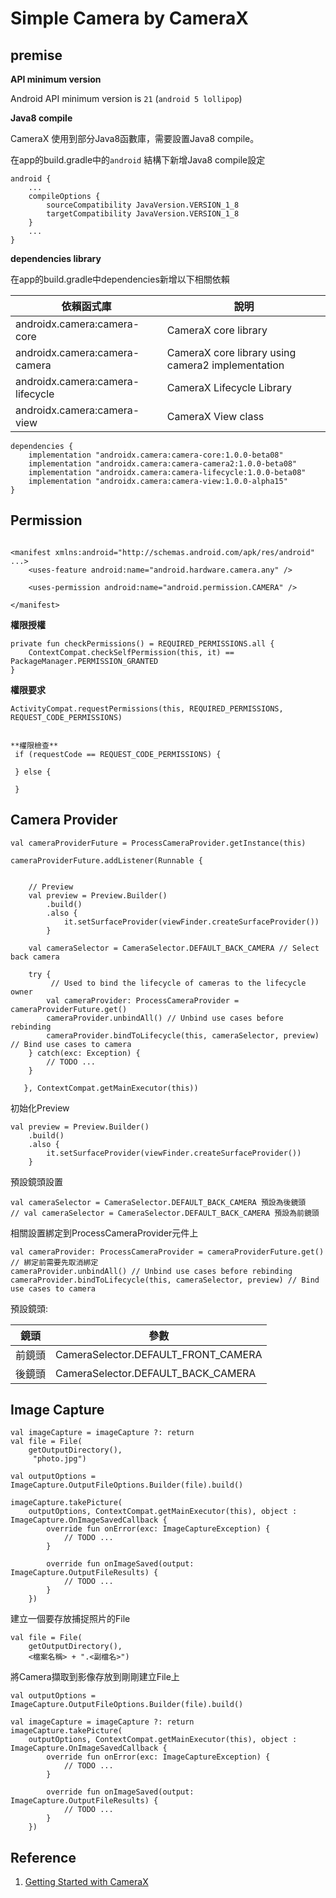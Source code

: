 # Simple Camera by CameraX

## premise

**API minimum version**

Android API minimum version is `21` (`android 5 lollipop`)

**Java8 compile**

CameraX 使用到部分Java8函數庫，需要設置Java8 compile。

在app的build.gradle中的`android` 結構下新增Java8 compile設定

```
android {
    ...
    compileOptions {
        sourceCompatibility JavaVersion.VERSION_1_8
        targetCompatibility JavaVersion.VERSION_1_8
    }
    ...
}
```

**dependencies library**

在app的build.gradle中dependencies新增以下相關依賴

| 依賴函式庫                         | 說明|
| -------------------------------- | ------------------------------------------------- |
| androidx.camera:camera-core      | CameraX core library                              |
| androidx.camera:camera-camera    | CameraX core library using camera2 implementation |
| androidx.camera:camera-lifecycle | CameraX Lifecycle Library                         |
| androidx.camera:camera-view      | CameraX View class                                |

```
dependencies {
    implementation "androidx.camera:camera-core:1.0.0-beta08"
    implementation "androidx.camera:camera-camera2:1.0.0-beta08"
    implementation "androidx.camera:camera-lifecycle:1.0.0-beta08"
    implementation "androidx.camera:camera-view:1.0.0-alpha15"
}
```

## Permission

```

<manifest xmlns:android="http://schemas.android.com/apk/res/android" ...>
    <uses-feature android:name="android.hardware.camera.any" />

    <uses-permission android:name="android.permission.CAMERA" />

</manifest>
```

**權限授權**

```
private fun checkPermissions() = REQUIRED_PERMISSIONS.all {
    ContextCompat.checkSelfPermission(this, it) == PackageManager.PERMISSION_GRANTED
}

```

**權限要求**

```
ActivityCompat.requestPermissions(this, REQUIRED_PERMISSIONS, REQUEST_CODE_PERMISSIONS)
```

```

**權限檢查**
 if (requestCode == REQUEST_CODE_PERMISSIONS) {

 } else {

 }
 ```

## Camera Provider

```
val cameraProviderFuture = ProcessCameraProvider.getInstance(this)

cameraProviderFuture.addListener(Runnable {
    

    // Preview
    val preview = Preview.Builder()
        .build()
        .also {
            it.setSurfaceProvider(viewFinder.createSurfaceProvider())
        }

    val cameraSelector = CameraSelector.DEFAULT_BACK_CAMERA // Select back camera

    try {
         // Used to bind the lifecycle of cameras to the lifecycle owner
        val cameraProvider: ProcessCameraProvider = cameraProviderFuture.get()
        cameraProvider.unbindAll() // Unbind use cases before rebinding
        cameraProvider.bindToLifecycle(this, cameraSelector, preview) // Bind use cases to camera
    } catch(exc: Exception) {
        // TODO ...
    }

   }, ContextCompat.getMainExecutor(this))
```

初始化Preview

```
val preview = Preview.Builder()
    .build()
    .also {
        it.setSurfaceProvider(viewFinder.createSurfaceProvider())
    }
```

預設鏡頭設置
```
val cameraSelector = CameraSelector.DEFAULT_BACK_CAMERA 預設為後鏡頭
// val cameraSelector = CameraSelector.DEFAULT_BACK_CAMERA 預設為前鏡頭
```

相關設置綁定到ProcessCameraProvider元件上

```
val cameraProvider: ProcessCameraProvider = cameraProviderFuture.get()
// 綁定前需要先取消綁定
cameraProvider.unbindAll() // Unbind use cases before rebinding
cameraProvider.bindToLifecycle(this, cameraSelector, preview) // Bind use cases to camera
```

預設鏡頭:

| 鏡頭   | 參數                                |
| ----- | ----------------------------------- |
| 前鏡頭 | CameraSelector.DEFAULT_FRONT_CAMERA |
| 後鏡頭 | CameraSelector.DEFAULT_BACK_CAMERA  |

## Image Capture

```
val imageCapture = imageCapture ?: return
val file = File(
    getOutputDirectory(),
     "photo.jpg")

val outputOptions = ImageCapture.OutputFileOptions.Builder(file).build()

imageCapture.takePicture(
    outputOptions, ContextCompat.getMainExecutor(this), object : ImageCapture.OnImageSavedCallback {
        override fun onError(exc: ImageCaptureException) {
            // TODO ...
        }

        override fun onImageSaved(output: ImageCapture.OutputFileResults) {
            // TODO ...
        }
    })
```

建立一個要存放捕捉照片的File

```
val file = File(
    getOutputDirectory(),
    <檔案名稱> + ".<副檔名>")
```

將Camera擷取到影像存放到剛剛建立File上

```
val outputOptions = ImageCapture.OutputFileOptions.Builder(file).build()

val imageCapture = imageCapture ?: return
imageCapture.takePicture(
    outputOptions, ContextCompat.getMainExecutor(this), object : ImageCapture.OnImageSavedCallback {
        override fun onError(exc: ImageCaptureException) {
            // TODO ...
        }

        override fun onImageSaved(output: ImageCapture.OutputFileResults) {
            // TODO ...
        }
    })
```

## Reference

1. [Getting Started with CameraX](https://codelabs.developers.google.com/codelabs/camerax-getting-started/#0)
